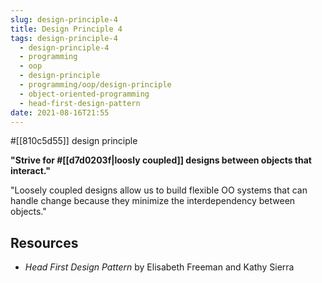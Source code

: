 ```yaml
---
slug: design-principle-4
title: Design Principle 4
tags: design-principle-4
  - design-principle-4
  - programming
  - oop
  - design-principle
  - programming/oop/design-principle
  - object-oriented-programming
  - head-first-design-pattern
date: 2021-08-16T21:55
---
```



#[[810c5d55]] design principle

**"Strive for #[[d7d0203f|loosly coupled]] designs between objects that
interact."**

"Loosely coupled designs allow us to build flexible OO systems that can handle
change because they minimize the interdependency between objects."

## Resources

- _Head First Design Pattern_ by Elisabeth Freeman and Kathy Sierra

